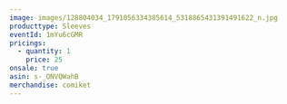 ```yaml
---
image: images/128804034_1791056334385614_5318865431391491622_n.jpg
producttype: Sleeves
eventId: 1mYu6cGMR
pricings:
  - quantity: 1
    price: 25
onsale: true
asin: s-_ONVQWahB
merchandise: comiket
---
```

